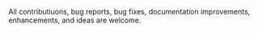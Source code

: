 All contributiuons, bug reports, bug fixes, documentation improvements, enhancements, and ideas are welcome.
